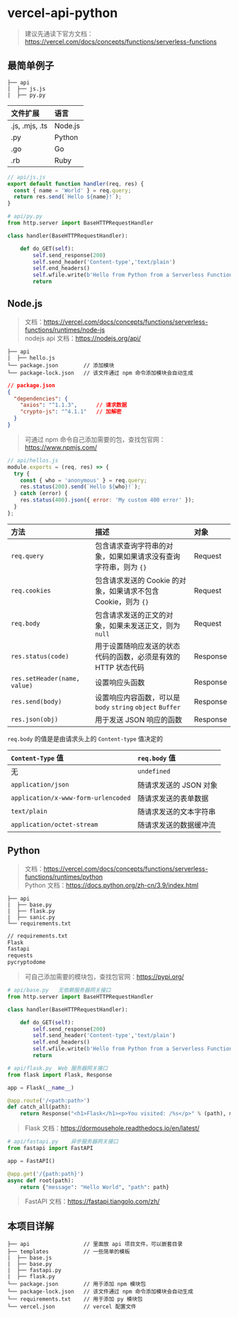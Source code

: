 # vercel-api-python

> 建议先通读下官方文档：<https://vercel.com/docs/concepts/functions/serverless-functions>

## 最简单例子

``` 
├── api
|  ├── js.js
|  ├── py.py
```

| 文件扩展       | 语言    |
| :------------- | :------ |
| .js, .mjs, .ts | Node.js |
| .py            | Python  |
| .go            | Go      |
| .rb            | Ruby    |

```js
// api/js.js
export default function handler(req, res) {
  const { name = 'World' } = req.query;
  return res.send(`Hello ${name}!`);
}
```

```python
# api/py.py
from http.server import BaseHTTPRequestHandler

class handler(BaseHTTPRequestHandler):

    def do_GET(self):
        self.send_response(200)
        self.send_header('Content-type','text/plain')
        self.end_headers()
        self.wfile.write(b'Hello from Python from a Serverless Function!')
        return
```

## Node.js

> 文档：<https://vercel.com/docs/concepts/functions/serverless-functions/runtimes/node-js>  
> nodejs api 文档：<https://nodejs.org/api/>

```
├── api
|  ├── hello.js
└── package.json		// 添加模块
└── package-lock.json	// 该文件通过 npm 命令添加模块会自动生成
```
```json
// package.json
{
  "dependencies": {
    "axios": "^1.1.3",		// 请求数据
    "crypto-js": "^4.1.1"	// 加解密
  }
}
```

> 可通过 npm 命令自己添加需要的包，查找包官网：<https://www.npmjs.com/>


```js
// api/hellos.js
module.exports = (req, res) => {
  try {
    const { who = 'anonymous' } = req.query;
    res.status(200).send(`Hello ${who}!`);
  } catch (error) {
    res.status(400).json({ error: 'My custom 400 error' });
  }
};
```

| 方法                         | 描述                                                         | 对象     |
| :--------------------------- | :----------------------------------------------------------- | :------- |
| `req.query`                  | 包含请求查询字符串的对象，如果如果请求没有查询字符串，则为 `{}` | Request  |
| `req.cookies`                | 包含请求发送的 Cookie 的对象，如果请求不包含 Cookie，则为 `{}` | Request  |
| `req.body`                   | 包含请求发送的正文的对象，如果未发送正文，则为 `null`        | Request  |
| `res.status(code)`           | 用于设置随响应发送的状态代码的函数，必须是有效的 HTTP 状态代码 | Response |
| `res.setHeader(name, value)` | 设置响应头函数                                               | Response |
| `res.send(body)`             | 设置响应内容函数，可以是 `body` `string` `object` `Buffer`   | Response |
| `res.json(obj)`              | 用于发送 JSON 响应的函数                                     | Response |

`req.body` 的值是是由请求头上的 `Content-type` 值决定的

| `Content-Type` 值                   | `req.body` 值          |
| :---------------------------------- | :--------------------- |
| 无                                  | `undefined`            |
| `application/json`                  | 随请求发送的 JSON 对象 |
| `application/x-www-form-urlencoded` | 随请求发送的表单数据   |
| `text/plain`                        | 随请求发送的文本字符串 |
| `application/octet-stream`          | 随请求发送的数据缓冲流 |

## Python

> 文档：<https://vercel.com/docs/concepts/functions/serverless-functions/runtimes/python>  
> Python 文档：<https://docs.python.org/zh-cn/3.9/index.html>

```
├── api
|  ├── base.py
|  ├── flask.py
|  ├── sanic.py
└── requirements.txt
```

```txt
// requirements.txt
Flask
fastapi
requests
pycryptodome
```

> 可自己添加需要的模块包，查找包官网：<https://pypi.org/>

```python
# api/base.py	无依赖服务器网关接口
from http.server import BaseHTTPRequestHandler

class handler(BaseHTTPRequestHandler):

    def do_GET(self):
        self.send_response(200)
        self.send_header('Content-type','text/plain')
        self.end_headers()
        self.wfile.write(b'Hello from Python from a Serverless Function!')
        return
```

```python
# api/flask.py	Web 服务器网关接口
from flask import Flask, Response

app = Flask(__name__)

@app.route('/<path:path>')
def catch_all(path):
    return Response("<h1>Flask</h1><p>You visited: /%s</p>" % (path), mimetype="text/html")
```

> Flask 文档：<https://dormousehole.readthedocs.io/en/latest/>

```python
# api/fastapi.py	异步服务器网关接口
from fastapi import FastAPI

app = FastAPI()

@app.get('/{path:path}')
async def root(path):
    return {"message": "Hello World", "path": path}
```

> FastAPI 文档：<https://fastapi.tiangolo.com/zh/>

## 本项目详解

```
├── api					// 里面放 api 项目文件，可以嵌套目录
├── templates			// 一些简单的模板
|  ├── base.js
|  ├── base.py
|  ├── fastapi.py
|  ├── flask.py
└── package.json		// 用于添加 npm 模块包
└── package-lock.json	// 该文件通过 npm 命令添加模块会自动生成
└── requirements.txt	// 用于添加 py 模块包
└── vercel.json			// vercel 配置文件
```

